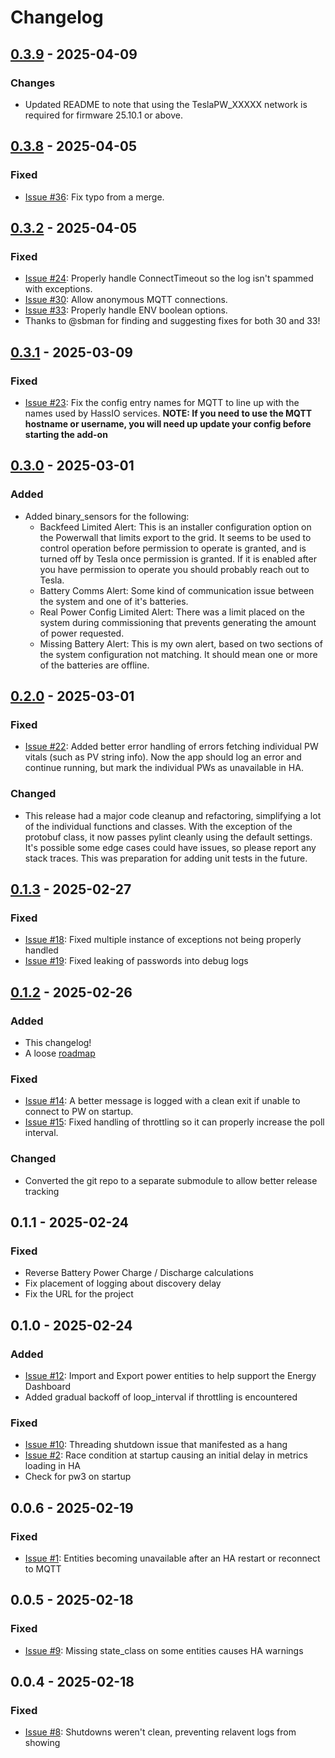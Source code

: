 # Changelog

## [0.3.9] - 2025-04-09

### Changes

- Updated README to note that using the TeslaPW_XXXXX network is required for firmware 25.10.1 or above.

## [0.3.8] - 2025-04-05

### Fixed

- [Issue #36](https://github.com/slyglif/powerwall3mqtt/issues/36): Fix typo from a merge.

## [0.3.2] - 2025-04-05

### Fixed

- [Issue #24](https://github.com/slyglif/powerwall3mqtt/issues/24): Properly handle ConnectTimeout so the log isn't spammed with exceptions.
- [Issue #30](https://github.com/slyglif/powerwall3mqtt/issues/30): Allow anonymous MQTT connections.
- [Issue #33](https://github.com/slyglif/powerwall3mqtt/issues/33): Properly handle ENV boolean options.
- Thanks to @sbman for finding and suggesting fixes for both 30 and 33!

## [0.3.1] - 2025-03-09

### Fixed

- [Issue #23](https://github.com/slyglif/powerwall3mqtt/issues/23): Fix the config entry names for MQTT to line up with the names used by HassIO services.  **NOTE: If you need to use the MQTT hostname or username, you will need up update your config before starting the add-on**

## [0.3.0] - 2025-03-01

### Added

- Added binary_sensors for the following:
	- Backfeed Limited Alert: This is an installer configuration option on the Powerwall that limits export to the grid.  It seems to be used to control operation before permission to operate is granted, and is turned off by Tesla once permission is granted.  If it is enabled after you have permission to operate you should probably reach out to Tesla.
	- Battery Comms Alert: Some kind of communication issue between the system and one of it's batteries.
	- Real Power Config Limited Alert: There was a limit placed on the system during commissioning that prevents generating the amount of power requested.
	- Missing Battery Alert: This is my own alert, based on two sections of the system configuration not matching.  It should mean one or more of the batteries are offline.

## [0.2.0] - 2025-03-01

### Fixed

- [Issue #22](https://github.com/slyglif/powerwall3mqtt/issues/22): Added better error handling of errors fetching individual PW vitals (such as PV string info).  Now the app should log an error and continue running, but mark the individual PWs as unavailable in HA.

### Changed

- This release had a major code cleanup and refactoring, simplifying a lot of the individual functions and classes.  With the exception of the protobuf class, it now passes pylint cleanly using the default settings.  It's possible some edge cases could have issues, so please report any stack traces.  This was preparation for adding unit tests in the future.

## [0.1.3] - 2025-02-27

### Fixed

- [Issue #18](https://github.com/slyglif/powerwall3mqtt/issues/18): Fixed multiple instance of exceptions not being properly handled
- [Issue #19](https://github.com/slyglif/powerwall3mqtt/issues/18): Fixed leaking of passwords into debug logs


## [0.1.2] - 2025-02-26

### Added

- This changelog!
- A loose [roadmap](./ROADMAP.md)

### Fixed

- [Issue #14](https://github.com/slyglif/powerwall3mqtt/issues/14): A better message is logged with a clean exit if unable to connect to PW on startup.
- [Issue #15](https://github.com/slyglif/powerwall3mqtt/issues/15): Fixed handling of throttling so it can properly increase the poll interval.

### Changed

- Converted the git repo to a separate submodule to allow better release tracking

## 0.1.1 - 2025-02-24

### Fixed

- Reverse Battery Power Charge / Discharge calculations
- Fix placement of logging about discovery delay
- Fix the URL for the project


## 0.1.0 - 2025-02-24

### Added

- [Issue #12](https://github.com/slyglif/powerwall3mqtt/issues/12): Import and Export power entities to help support the Energy Dashboard
- Added gradual backoff of loop_interval if throttling is encountered

### Fixed

- [Issue #10](https://github.com/slyglif/powerwall3mqtt/issues/10): Threading shutdown issue that manifested as a hang
- [Issue #2](https://github.com/slyglif/powerwall3mqtt/issues/2): Race condition at startup causing an initial delay in metrics loading in HA
- Check for pw3 on startup


## 0.0.6 - 2025-02-19

### Fixed

- [Issue #1](https://github.com/slyglif/powerwall3mqtt/issues/1): Entities becoming unavailable after an HA restart or reconnect to MQTT


## 0.0.5 - 2025-02-18

### Fixed

- [Issue #9](https://github.com/slyglif/powerwall3mqtt/issues/9): Missing state_class on some entities causes HA warnings


## 0.0.4 - 2025-02-18

### Fixed

- [Issue #8](https://github.com/slyglif/powerwall3mqtt/issues/8): Shutdowns weren't clean, preventing relavent logs from showing

[unreleased]: https://github.com/slyglif/powerwall3mqtt/compare/v0.3.9...HEAD
[0.3.9]: https://github.com/slyglif/powerwall3mqtt/compare/v0.3.8...v0.3.9
[0.3.8]: https://github.com/slyglif/powerwall3mqtt/compare/v0.3.2...v0.3.8
[0.3.2]: https://github.com/slyglif/powerwall3mqtt/compare/v0.3.1...v0.3.2
[0.3.1]: https://github.com/slyglif/powerwall3mqtt/compare/v0.3.0...v0.3.1
[0.3.0]: https://github.com/slyglif/powerwall3mqtt/compare/v0.2.0...v0.3.0
[0.2.0]: https://github.com/slyglif/powerwall3mqtt/compare/v0.1.3...v0.2.0
[0.1.3]: https://github.com/slyglif/powerwall3mqtt/compare/v0.1.2...v0.1.3
[0.1.2]: https://github.com/slyglif/powerwall3mqtt/compare/v0.1.1...v0.1.2
[0.1.1]: https://github.com/slyglif/powerwall3mqtt/compare/v0.1.0...v0.1.1
[0.1.0]: https://github.com/slyglif/powerwall3mqtt/compare/v0.0.6...v0.1.0
[0.0.6]: https://github.com/slyglif/powerwall3mqtt/compare/v0.0.5...v0.1.6
[0.0.5]: https://github.com/slyglif/powerwall3mqtt/compare/v0.0.4...v0.1.5
[0.0.4]: https://github.com/slyglif/powerwall3mqtt/compare/v0.0.3...v0.1.4
